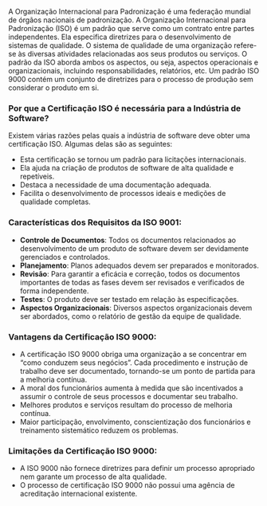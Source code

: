 A Organização Internacional para Padronização é uma federação mundial de órgãos nacionais de padronização. A Organização Internacional para Padronização (ISO) é um padrão que serve como um contrato entre partes independentes. Ela especifica diretrizes para o desenvolvimento de sistemas de qualidade.
O sistema de qualidade de uma organização refere-se às diversas atividades relacionadas aos seus produtos ou serviços. O padrão da ISO aborda ambos os aspectos, ou seja, aspectos operacionais e organizacionais, incluindo responsabilidades, relatórios, etc. Um padrão ISO 9000 contém um conjunto de diretrizes para o processo de produção sem considerar o produto em si.

### **Por que a Certificação ISO é necessária para a Indústria de Software?**

Existem várias razões pelas quais a indústria de software deve obter uma certificação ISO. Algumas delas são as seguintes:
- Esta certificação se tornou um padrão para licitações internacionais.
- Ela ajuda na criação de produtos de software de alta qualidade e repetíveis.
- Destaca a necessidade de uma documentação adequada.
- Facilita o desenvolvimento de processos ideais e medições de qualidade completas.

### **Características dos Requisitos da ISO 9001**:

- **Controle de Documentos**: Todos os documentos relacionados ao desenvolvimento de um produto de software devem ser devidamente gerenciados e controlados.
- **Planejamento**: Planos adequados devem ser preparados e monitorados.
- **Revisão**: Para garantir a eficácia e correção, todos os documentos importantes de todas as fases devem ser revisados e verificados de forma independente.
- **Testes**: O produto deve ser testado em relação às especificações.
- **Aspectos Organizacionais**: Diversos aspectos organizacionais devem ser abordados, como o relatório de gestão da equipe de qualidade.

### **Vantagens da Certificação ISO 9000:**

- A certificação ISO 9000 obriga uma organização a se concentrar em “como conduzem seus negócios”. Cada procedimento e instrução de trabalho deve ser documentado, tornando-se um ponto de partida para a melhoria contínua.
- A moral dos funcionários aumenta à medida que são incentivados a assumir o controle de seus processos e documentar seu trabalho.
- Melhores produtos e serviços resultam do processo de melhoria contínua.
- Maior participação, envolvimento, conscientização dos funcionários e treinamento sistemático reduzem os problemas.

### **Limitações da Certificação ISO 9000:**

- A ISO 9000 não fornece diretrizes para definir um processo apropriado nem garante um processo de alta qualidade.
- O processo de certificação ISO 9000 não possui uma agência de acreditação internacional existente.

